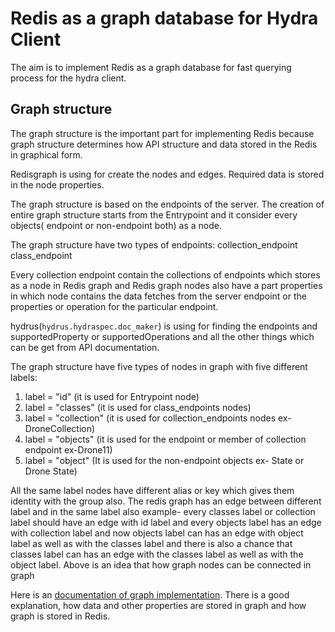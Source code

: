 # Redis as a graph database for Hydra Client

The aim is to implement Redis as a graph database for fast querying process for the hydra client.

## Graph structure 

The graph structure is the important part for implementing Redis because graph structure determines how API structure and data stored in the Redis in graphical form.

Redisgraph is using for create the nodes and edges. Required data is stored in the node properties.

The graph structure is based on the endpoints of the server.
The creation of entire graph structure starts from the Entrypoint and it consider every objects( endpoint or non-endpoint both) as a node.

The graph structure have two types of endpoints:
  collection_endpoint
  class_endpoint

Every collection endpoint contain the collections of endpoints which stores as a node in Redis graph and Redis graph nodes also have a part properties in which node contains the data fetches from the server endpoint or the properties or operation for the particular endpoint.

hydrus(`hydrus.hydraspec.doc_maker`) is using for finding the endpoints and supportedProperty or supportedOperations and all the other things which can be get from API documentation.

The graph structure have five types of nodes in graph with five different labels:
1. label = "id"   (it is used for Entrypoint node)
2. label = "classes"    (it is used for class_endpoints nodes)
3. label = "collection"    (it is used for collection_endpoints nodes ex- DroneCollection)
4. label = "objects"     (it is used for the endpoint or member of collection endpoint ex-Drone11)
5. label = "object"     (It is used for the non-endpoint objects ex- State or Drone State)

All the same label nodes have different alias or key which gives them identity with the group also.
The redis graph has an edge between different label and in the same label also
example- every classes label or collection label should have an edge with id label and every objects label has an edge with collection label and now objects label can has an edge with object label as well as with the classes label and there is also a chance that classes label can has an edge with the classes label as well as with the object label.
Above is an idea that how graph nodes can be connected in graph

Here is an [documentation of graph implementation](https://medium.com/@sandeepsajan0/documentation-for-hydra-graph-cd9b2bd84884). There is a good explanation, how data and other properties are stored in graph and how graph is stored in Redis.

